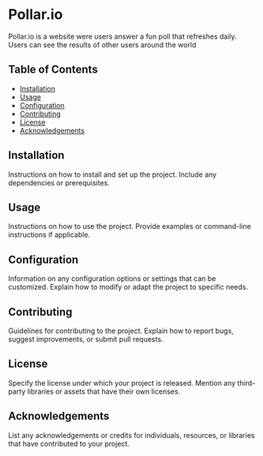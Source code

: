 # Pollar.io

Pollar.io is a website were users answer a fun poll that refreshes daily. Users can see the results of other users around the world

## Table of Contents
- [Installation](#installation)
- [Usage](#usage)
- [Configuration](#configuration)
- [Contributing](#contributing)
- [License](#license)
- [Acknowledgements](#acknowledgements)

## Installation

Instructions on how to install and set up the project. Include any dependencies or prerequisites.

## Usage

Instructions on how to use the project. Provide examples or command-line instructions if applicable.

## Configuration

Information on any configuration options or settings that can be customized. Explain how to modify or adapt the project to specific needs.

## Contributing

Guidelines for contributing to the project. Explain how to report bugs, suggest improvements, or submit pull requests.

## License

Specify the license under which your project is released. Mention any third-party libraries or assets that have their own licenses.

## Acknowledgements

List any acknowledgements or credits for individuals, resources, or libraries that have contributed to your project.
